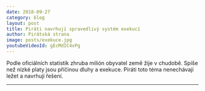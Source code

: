 ```yaml
---
date: 2018-09-27
category: blog
layout: post
title: Piráti navrhují spravedlivý systém exekucí
author: Pirátská strana
image: posts/exekuce.jpg
youtubeVideoId: gEcMdIC4xPg
---
```


Podle oficiálních statistik zhruba milión obyvatel země žije v chudobě. Spíše než nízké platy jsou příčinou dluhy a exekuce. Piráti toto téma nenechávají ležet a navrhují řešení.


- - -
